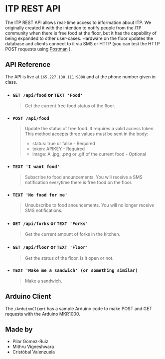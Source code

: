 # ITP REST API

The ITP REST API allows real-time access to information about ITP. We originally created it with the intention to notify people from the ITP community when there is free food at the floor, but it has the capability of being expanded to other user-cases. Hardware on the floor updates the database and clients connect to it via SMS or HTTP (you can test the HTTP POST requests using [Postman](https://www.getpostman.com/apps) ).

## API Reference

The API is live at `165.227.188.111:9888` and at the phone number given in class.

- ### `GET /api/food` or `TEXT 'Food'`

  > Get the current free food status of the floor.

- ### `POST /api/food`

  > Update the status of free food. It requires a valid access token. This method accepts three values must be sent in the body:
  > - status: true or false - Required
  > - token: APIKEY - Required
  > - image: A .jpg, .png or .gif of the current food - Optional

- ### `TEXT 'I want food'`

  > Subscribe to food anouncements. You will receive a SMS notification everytime there is free food on the floor.

- ### `TEXT 'No food for me'`

  > Unsubscribe to food anouncements. You will no longer receive SMS notifications.

- ### `GET /api/forks` or `TEXT 'Forks'`

  > Get the current amount of forks in the kitchen.

- ### `GET /api/floor` or `TEXT 'Floor'`

  > Get the status of the floor. Is it open or not.

- ### `TEXT 'Make me a sandwich' (or something similar)`

  > Make a sandwich.

## Arduino Client

The `/ArduinoClient` has a sample Arduino code to make POST and GET requests with the Arduino MKR1000.

## Made by
- Pilar Gomez-Ruiz
- Mithru Vigneshwara
- Cristóbal Valenzuela
